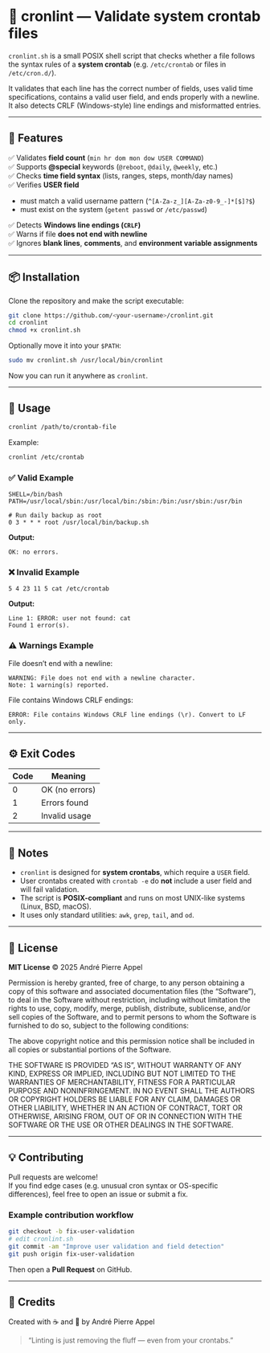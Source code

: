 # 🧩 cronlint — Validate system crontab files

`cronlint.sh` is a small POSIX shell script that checks whether a file follows the syntax rules of a **system crontab** (e.g. `/etc/crontab` or files in `/etc/cron.d/`).

It validates that each line has the correct number of fields, uses valid time specifications, contains a valid user field, and ends properly with a newline.  
It also detects CRLF (Windows-style) line endings and misformatted entries.

---

## 🧭 Features

✅ Validates **field count** (`min hr dom mon dow USER COMMAND`)  
✅ Supports **@special** keywords (`@reboot`, `@daily`, `@weekly`, etc.)  
✅ Checks **time field syntax** (lists, ranges, steps, month/day names)  
✅ Verifies **USER field**
  - must match a valid username pattern (`^[A-Za-z_][A-Za-z0-9_-]*[$]?$`)
  - must exist on the system (`getent passwd` or `/etc/passwd`)
    
✅ Detects **Windows line endings (`CRLF`)**  
✅ Warns if file **does not end with newline**  
✅ Ignores **blank lines**, **comments**, and **environment variable assignments**

---

## 📦 Installation

Clone the repository and make the script executable:

```bash
git clone https://github.com/<your-username>/cronlint.git
cd cronlint
chmod +x cronlint.sh
```

Optionally move it into your `$PATH`:

```bash
sudo mv cronlint.sh /usr/local/bin/cronlint
```

Now you can run it anywhere as `cronlint`.

---

## 🚀 Usage

```bash
cronlint /path/to/crontab-file
```

Example:

```bash
cronlint /etc/crontab
```

### ✅ Valid Example

```cron
SHELL=/bin/bash
PATH=/usr/local/sbin:/usr/local/bin:/sbin:/bin:/usr/sbin:/usr/bin

# Run daily backup as root
0 3 * * * root /usr/local/bin/backup.sh
```

**Output:**
```
OK: no errors.
```

### ❌ Invalid Example

```cron
5 4 23 11 5 cat /etc/crontab
```

**Output:**
```
Line 1: ERROR: user not found: cat
Found 1 error(s).
```

### ⚠️ Warnings Example

File doesn’t end with a newline:

```
WARNING: File does not end with a newline character.
Note: 1 warning(s) reported.
```

File contains Windows CRLF endings:

```
ERROR: File contains Windows CRLF line endings (\r). Convert to LF only.
```

---

## ⚙️ Exit Codes

| Code | Meaning             |
|------|---------------------|
| 0    | OK (no errors)      |
| 1    | Errors found        |
| 2    | Invalid usage       |

---

## 🧠 Notes

- `cronlint` is designed for **system crontabs**, which require a `USER` field.  
- User crontabs created with `crontab -e` do **not** include a user field and will fail validation.  
- The script is **POSIX-compliant** and runs on most UNIX-like systems (Linux, BSD, macOS).  
- It uses only standard utilities: `awk`, `grep`, `tail`, and `od`.

---

## 🧾 License

**MIT License** © 2025 André Pierre Appel

Permission is hereby granted, free of charge, to any person obtaining a copy
of this software and associated documentation files (the “Software”), to deal
in the Software without restriction, including without limitation the rights
to use, copy, modify, merge, publish, distribute, sublicense, and/or sell
copies of the Software, and to permit persons to whom the Software is
furnished to do so, subject to the following conditions:

The above copyright notice and this permission notice shall be included in
all copies or substantial portions of the Software.

THE SOFTWARE IS PROVIDED “AS IS”, WITHOUT WARRANTY OF ANY KIND, EXPRESS OR
IMPLIED, INCLUDING BUT NOT LIMITED TO THE WARRANTIES OF MERCHANTABILITY,
FITNESS FOR A PARTICULAR PURPOSE AND NONINFRINGEMENT. IN NO EVENT SHALL THE
AUTHORS OR COPYRIGHT HOLDERS BE LIABLE FOR ANY CLAIM, DAMAGES OR OTHER
LIABILITY, WHETHER IN AN ACTION OF CONTRACT, TORT OR OTHERWISE, ARISING FROM,
OUT OF OR IN CONNECTION WITH THE SOFTWARE OR THE USE OR OTHER DEALINGS IN
THE SOFTWARE.

---

## 💡 Contributing

Pull requests are welcome!  
If you find edge cases (e.g. unusual cron syntax or OS-specific differences), feel free to open an issue or submit a fix.

### Example contribution workflow

```bash
git checkout -b fix-user-validation
# edit cronlint.sh
git commit -am "Improve user validation and field detection"
git push origin fix-user-validation
```

Then open a **Pull Request** on GitHub.

---

## 🧩 Credits

Created with ☕ and 🐧 by André Pierre Appel  
> “Linting is just removing the fluff — even from your crontabs.” 
